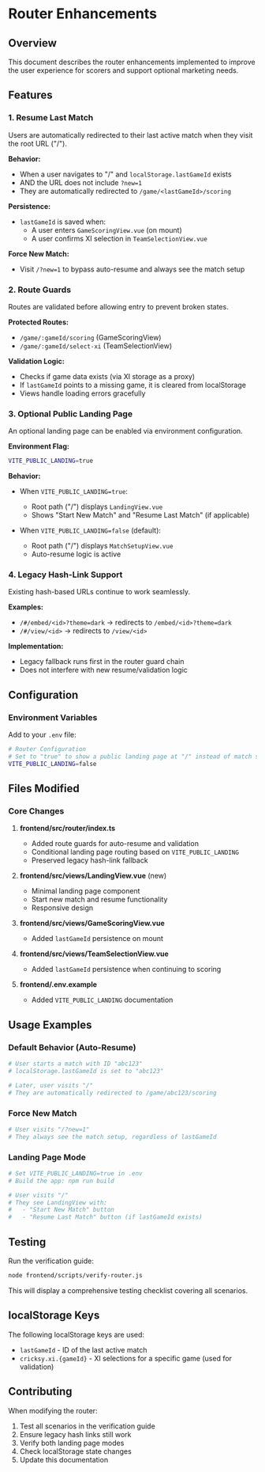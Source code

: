 # Router Enhancements

## Overview

This document describes the router enhancements implemented to improve the user experience for scorers and support optional marketing needs.

## Features

### 1. Resume Last Match

Users are automatically redirected to their last active match when they visit the root URL ("/").

**Behavior:**
- When a user navigates to "/" and `localStorage.lastGameId` exists
- AND the URL does not include `?new=1`
- They are automatically redirected to `/game/<lastGameId>/scoring`

**Persistence:**
- `lastGameId` is saved when:
  - A user enters `GameScoringView.vue` (on mount)
  - A user confirms XI selection in `TeamSelectionView.vue`

**Force New Match:**
- Visit `/?new=1` to bypass auto-resume and always see the match setup

### 2. Route Guards

Routes are validated before allowing entry to prevent broken states.

**Protected Routes:**
- `/game/:gameId/scoring` (GameScoringView)
- `/game/:gameId/select-xi` (TeamSelectionView)

**Validation Logic:**
- Checks if game data exists (via XI storage as a proxy)
- If `lastGameId` points to a missing game, it is cleared from localStorage
- Views handle loading errors gracefully

### 3. Optional Public Landing Page

An optional landing page can be enabled via environment configuration.

**Environment Flag:**
```bash
VITE_PUBLIC_LANDING=true
```

**Behavior:**
- When `VITE_PUBLIC_LANDING=true`:
  - Root path ("/") displays `LandingView.vue`
  - Shows "Start New Match" and "Resume Last Match" (if applicable)
  
- When `VITE_PUBLIC_LANDING=false` (default):
  - Root path ("/") displays `MatchSetupView.vue`
  - Auto-resume logic is active

### 4. Legacy Hash-Link Support

Existing hash-based URLs continue to work seamlessly.

**Examples:**
- `/#/embed/<id>?theme=dark` → redirects to `/embed/<id>?theme=dark`
- `/#/view/<id>` → redirects to `/view/<id>`

**Implementation:**
- Legacy fallback runs first in the router guard chain
- Does not interfere with new resume/validation logic

## Configuration

### Environment Variables

Add to your `.env` file:

```bash
# Router Configuration
# Set to "true" to show a public landing page at "/" instead of match setup
VITE_PUBLIC_LANDING=false
```

## Files Modified

### Core Changes

1. **frontend/src/router/index.ts**
   - Added route guards for auto-resume and validation
   - Conditional landing page routing based on `VITE_PUBLIC_LANDING`
   - Preserved legacy hash-link fallback

2. **frontend/src/views/LandingView.vue** (new)
   - Minimal landing page component
   - Start new match and resume functionality
   - Responsive design

3. **frontend/src/views/GameScoringView.vue**
   - Added `lastGameId` persistence on mount

4. **frontend/src/views/TeamSelectionView.vue**
   - Added `lastGameId` persistence when continuing to scoring

5. **frontend/.env.example**
   - Added `VITE_PUBLIC_LANDING` documentation

## Usage Examples

### Default Behavior (Auto-Resume)

```bash
# User starts a match with ID "abc123"
# localStorage.lastGameId is set to "abc123"

# Later, user visits "/"
# They are automatically redirected to /game/abc123/scoring
```

### Force New Match

```bash
# User visits "/?new=1"
# They always see the match setup, regardless of lastGameId
```

### Landing Page Mode

```bash
# Set VITE_PUBLIC_LANDING=true in .env
# Build the app: npm run build

# User visits "/"
# They see LandingView with:
#   - "Start New Match" button
#   - "Resume Last Match" button (if lastGameId exists)
```

## Testing

Run the verification guide:

```bash
node frontend/scripts/verify-router.js
```

This will display a comprehensive testing checklist covering all scenarios.

## localStorage Keys

The following localStorage keys are used:

- `lastGameId` - ID of the last active match
- `cricksy.xi.{gameId}` - XI selections for a specific game (used for validation)

## Contributing

When modifying the router:

1. Test all scenarios in the verification guide
2. Ensure legacy hash links still work
3. Verify both landing page modes
4. Check localStorage state changes
5. Update this documentation
